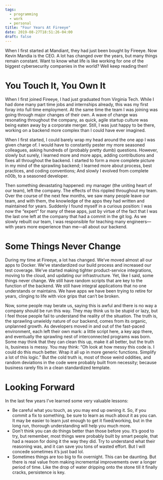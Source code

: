 ```yaml
---
tags:
  - programming
  - work
  - personal
title: "Four Years At Fireeye"
date: 2019-08-27T18:51:26-04:00
draft: false
---
```

When I first started at Mandiant, they had just been bought by Fireeye. Now Kevin Mandia is the CEO. A lot has changed over the years, but many things remain constant. Want to know what life is like working for one of the biggest cybersecurity companies in the world? Well keep reading then!

# You Touch It, You Own It

When I first joined Fireeye, I had just graduated from Virginia Tech. While I had done many part time jobs and internships already, this was my first foray into full time employment. At the same time the team I was joining was going through major changes of their own. A wave of change was resonating throughout the company, as quick, agile startup culture was being eaten away by a corporate merger. Still, I was just happy to be there, working on a backend more complex than I could have ever imagined.

When I first started, I could barely wrap my head around the one app I was given charge of. I would have to constantly pester my more seasoned colleagues, asking hundreds of (probably pretty dumb) questions. However, slowly but surely, I learned more and more apps, adding contributions and fixes all throughout the backend. I started to form a more complete picture in my mind of the sprawling backend; I learned more about process, best practices, and coding conventions; And slowly I evolved from complete n00b, to a seasoned developer.

Then something devastating happened: my manager (the uniting heart of our team), left the company. The effects of this rippled throughout my team. Over the course of the next few months, we saw many people leave our team, and with them, the knowledge of the apps they had written and maintained for years. Suddenly I found myself in a curious position: I was now the “expert” for many of these apps, just by virtue of the fact that I was the last one left at the company that had a commit in the git log. As we slowly rebuilt our team, I was responsible for teaching many engineers—with years more experience than me—all about our backend.

# Some Things Never Change

During my time at Fireeye, a lot has changed. We’ve moved almost all our apps to Docker. We’ve standardized our build process and increased our test coverage. We’ve started making tighter product-service integrations, moving to the cloud, and updating our infrastructure. Yet, like I said, some things never change. We still have random scripts that are key to the function of the backend. We still have integral applications that no one understands or maintains. We have apps we have been trying to retire for years, clinging to life with vice grips that can’t be broken.

Now, some people may berate us, saying this is awful and there is no way a company should be run this way. They may think us to be stupid or lazy, but I feel those people fail to understand the reality of the situation. The truth is, the sprawling unwieldy nature of our backend, comes from its organic, unplanned growth. As developers moved in and out of the fast-paced environment, each left their own mark: a little script here, a key app there, and eventually the sprawling nest of interconnected programs was born. Some may think that they can clean this up, make it all better, but the truth is, business is messy. You may think: “Oh look at how messy this code is. I could do this much better. Wrap it all up in more generic functions. Simplify a lot of this logic.” But the cold truth is, most of those weird oddities, and random deviations in the code were probably built from necessity; because business rarely fits in a clean standardized template. 

# Looking Forward

In the last few years I’ve learned some very valuable lessons:

* Be careful what you touch, as you may end up owning it. So, if you commit a fix to something, be sure to learn as much about it as you can. It may be easier to learn just enough to get it fixed/working, but in the long run, thorough understanding will help you much more.
* Don’t think you can do things better than those before you. It’s good to try, but remember, most things were probably built by smart people, that had a reason for doing it the way they did. Try to understand what their reasoning was, and it can save you tons of wasted effort. But I will concede sometimes it’s just bad lol.
* Sometimes things are too big to fix overnight. This can be daunting. But there is real value from making incremental improvements over a longer period of time. Like the drop of water dripping onto the stone till it finally cracks, persistence is key.


